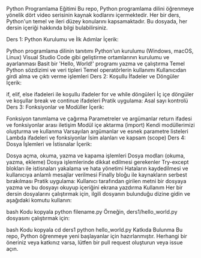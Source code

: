 Python Programlama Eğitimi
Bu repo, Python programlama dilini öğrenmeye yönelik dört video serisinin kaynak kodlarını içermektedir. Her bir ders, Python'un temel ve ileri düzey konularını kapsamaktadır. Bu dosyada, her dersin içeriği hakkında bilgi bulabilirsiniz.

Ders 1: Python Kurulumu ve İlk Adımlar
İçerik:

Python programlama dilinin tanıtımı
Python'un kurulumu (Windows, macOS, Linux)
Visual Studio Code gibi geliştirme ortamlarının kurulumu ve ayarlanması
Basit bir 'Hello, World!' programı yazma ve çalıştırma
Temel Python sözdizimi ve veri tipleri
Temel operatörlerin kullanımı
Kullanıcıdan girdi alma ve çıktı verme işlemleri
Ders 2: Koşullu İfadeler ve Döngüler
İçerik:

if, elif, else ifadeleri ile koşullu ifadeler
for ve while döngüleri
İç içe döngüler ve koşullar
break ve continue ifadeleri
Pratik uygulama: Asal sayı kontrolü
Ders 3: Fonksiyonlar ve Modüller
İçerik:

Fonksiyon tanımlama ve çağırma
Parametreler ve argümanlar
return ifadesi ve fonksiyonlar arası iletişim
Modül içe aktarma (import)
Kendi modüllerimizi oluşturma ve kullanma
Varsayılan argümanlar ve esnek parametre listeleri
Lambda ifadeleri ve fonksiyonlar
İsim alanları ve kapsam (scope)
Ders 4: Dosya İşlemleri ve İstisnalar
İçerik:

Dosya açma, okuma, yazma ve kapama işlemleri
Dosya modları (okuma, yazma, ekleme)
Dosya işlemlerinde dikkat edilmesi gerekenler
Try-except blokları ile istisnaları yakalama ve hata yönetimi
Hataların kaydedilmesi ve kullanıcıya anlamlı mesajlar verilmesi
Finally bloğu ile kaynakların serbest bırakılması
Pratik uygulama: Kullanıcı tarafından girilen metni bir dosyaya yazma ve bu dosyayı okuyup içeriğini ekrana yazdırma
Kullanım
Her bir dersin dosyalarını çalıştırmak için, ilgili dosyanın bulunduğu dizine gidin ve aşağıdaki komutu kullanın:

bash
Kodu kopyala
python filename.py
Örneğin, ders1/hello_world.py dosyasını çalıştırmak için:

bash
Kodu kopyala
cd ders1
python hello_world.py
Katkıda Bulunma
Bu repo, Python öğrenmeye yeni başlayanlar için hazırlanmıştır. Herhangi bir öneriniz veya katkınız varsa, lütfen bir pull request oluşturun veya issue açın.
